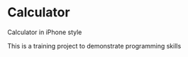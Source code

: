 # Calculator
Calculator in iPhone style

This is a training project to demonstrate programming skills